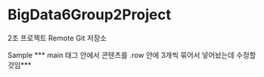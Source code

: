 # BigData6Group2Project
2조 프로젝트 Remote Git 저장소

Sample
*** main 태그 안에서 콘텐츠를 .row 안에 3개씩 묶어서 넣어놨는데 수정할 것임***
